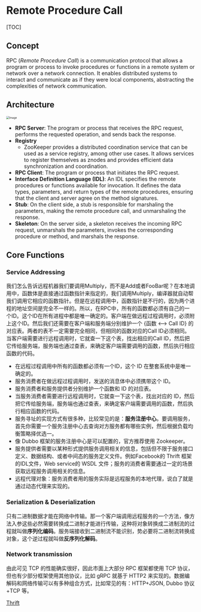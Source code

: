 # Remote Procedure Call

[TOC]

## Concept

RPC (*Remote Procedure Call*) is a communication protocol that allows a program or process to invoke procedures or functions in a remote system or network over a network connection. It enables distributed systems to interact and communicate as if they were local components, abstracting the complexities of network communication.

## Architecture

<img src="./assets/RPC_Architecture.jpeg" alt="Image" style="zoom: 50%;" />

- **RPC Server**: The program or process that receives the RPC request, performs the requested operation, and sends back the response.
- **Registry**
  - ZooKeeper provides a distributed coordination service that can be used as a service registry, among other use cases. It allows services to register themselves as znodes and provides efficient data synchronization and coordination.
- **RPC Client**: The program or process that initiates the RPC request.
- **Interface Definition Language (IDL)**: An IDL specifies the remote procedures or functions available for invocation. It defines the data types, parameters, and return types of the remote procedures, ensuring that the client and server agree on the method signatures.
- **Stub**: On the client side, a stub is responsible for marshaling the parameters, making the remote procedure call, and unmarshaling the response.
- **Skeleton**: On the server side, a skeleton receives the incoming RPC request, unmarshals the parameters, invokes the corresponding procedure or method, and marshals the response.

## Core Functions

### Service Addressing

我们怎么告诉远程机器我们要调用Multiply，而不是Add或者FooBar呢？在本地调用中，函数体是直接通过函数指针来指定的，我们调用Multiply，编译器就自动帮我们调用它相应的函数指针。但是在远程调用中，函数指针是不行的，因为两个进程的地址空间是完全不一样的。所以，在RPC中，所有的函数都必须有自己的一个ID。这个ID在所有进程中都是唯一确定的。客户端在做远程过程调用时，必须附上这个ID。然后我们还需要在客户端和服务端分别维护一个 {函数 <--> Call ID} 的对应表。两者的表不一定需要完全相同，但相同的函数对应的Call ID必须相同。当客户端需要进行远程调用时，它就查一下这个表，找出相应的Call ID，然后把它传给服务端，服务端也通过查表，来确定客户端需要调用的函数，然后执行相应函数的代码。

- 在远程过程调用中所有的函数都必须有一个ID，这个 ID 在整套系统中是唯一确定的。
- 服务消费者在做远程过程调用时，发送的消息体中必须携带这个 ID。
- 服务消费者和服务提供者分别维护一个函数和 ID 的对应表。
- 当服务消费者需要进行远程调用时，它就查一下这个表，找出对应的 ID，然后把它传给服务端，服务端也通过查表，来确定客户端需要调用的函数，然后执行相应函数的代码。
- 服务寻址的实现方式有很多种，比较常见的是：**服务注册中心**。要调用服务，首先你需要一个服务注册中心去查询对方服务都有哪些实例，然后根据负载均衡策略择优选一。
- 像 Dubbo 框架的服务注册中心是可以配置的，官方推荐使用 Zookeeper。
- 服务提供者需要以某种形式提供服务调用相关的信息，包括但不限于服务接口定义、数据结构、或者中间态的服务定义文件。例如Facebook的 Thrift 框架的IDL文件，Web service的 WSDL 文件；服务的消费者需要通过一定的场景获取远程服务调用相关的信息。
- 远程代理对象：服务消费者用的服务实际是远程服务的本地代理，说白了就是通过动态代理来实现的。

### Serialization & Deserialization

只有二进制数据才能在网络中传输。那一个客户端调用远程服务的一个方法，像方法入参这些必然需要转换成二进制才能进行传输，这种将对象转换成二进制流的过程就叫做**序列化编码**。服务端接收到二进制流不能识别，势必要将二进制流转换成对象，这个逆过程就叫做**反序列化解码**。

### Network transmission

由此可见 TCP 的性能确实很好，因此市面上大部分 RPC 框架都使用 TCP 协议，但也有少部分框架使用其他协议，比如 gRPC 就基于 HTTP2 来实现的。数据编解码和网络传输可以有多种组合方式，比如常见的有：HTTP+JSON, Dubbo 协议+TCP 等。

[Thrift](./thrift.md)
